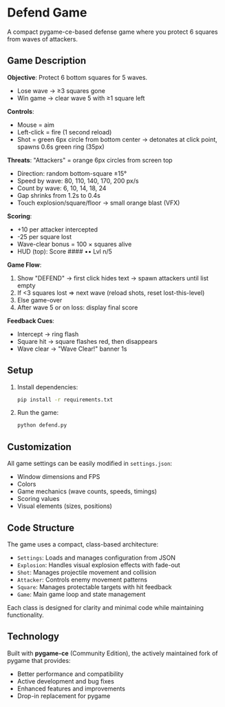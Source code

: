 # Defend Game

A compact pygame-ce-based defense game where you protect 6 squares from waves of attackers.

## Game Description

**Objective**: Protect 6 bottom squares for 5 waves.
- Lose wave → ≥3 squares gone
- Win game → clear wave 5 with ≥1 square left

**Controls**:
- Mouse = aim
- Left-click = fire (1 second reload)
- Shot = green 6px circle from bottom center → detonates at click point, spawns 0.6s green ring (35px)

**Threats**: "Attackers" = orange 6px circles from screen top
- Direction: random bottom-square ±15°
- Speed by wave: 80, 110, 140, 170, 200 px/s
- Count by wave: 6, 10, 14, 18, 24
- Gap shrinks from 1.2s to 0.4s
- Touch explosion/square/floor → small orange blast (VFX)

**Scoring**:
- +10 per attacker intercepted
- -25 per square lost
- Wave-clear bonus = 100 × squares alive
- HUD (top): Score #### •• Lvl n/5

**Game Flow**:
1. Show "DEFEND" → first click hides text → spawn attackers until list empty
2. If <3 squares lost ⇒ next wave (reload shots, reset lost-this-level)
3. Else game-over
4. After wave 5 or on loss: display final score

**Feedback Cues**:
- Intercept → ring flash
- Square hit → square flashes red, then disappears
- Wave clear → "Wave Clear!" banner 1s

## Setup

1. Install dependencies:
   ```bash
   pip install -r requirements.txt
   ```

2. Run the game:
   ```bash
   python defend.py
   ```

## Customization

All game settings can be easily modified in `settings.json`:
- Window dimensions and FPS
- Colors
- Game mechanics (wave counts, speeds, timings)
- Scoring values
- Visual elements (sizes, positions)

## Code Structure

The game uses a compact, class-based architecture:
- `Settings`: Loads and manages configuration from JSON
- `Explosion`: Handles visual explosion effects with fade-out
- `Shot`: Manages projectile movement and collision
- `Attacker`: Controls enemy movement patterns
- `Square`: Manages protectable targets with hit feedback
- `Game`: Main game loop and state management

Each class is designed for clarity and minimal code while maintaining functionality.

## Technology

Built with **pygame-ce** (Community Edition), the actively maintained fork of pygame that provides:
- Better performance and compatibility
- Active development and bug fixes
- Enhanced features and improvements
- Drop-in replacement for pygame 